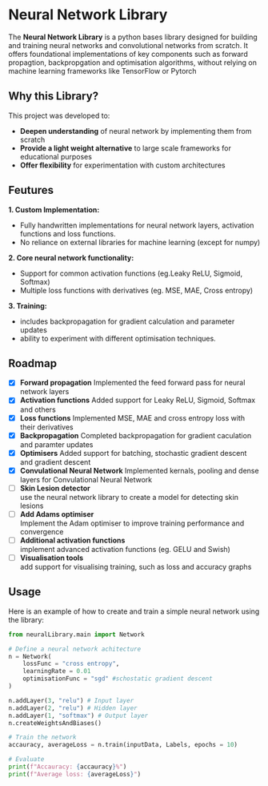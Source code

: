 # Neural Network Library

The **Neural Network Library** is a python bases library designed for building and training neural networks and convolutional networks from scratch. It offers foundational implementations of key components such as forward propagtion, backpropgation and optimisation algorithms, without relying on machine learning frameworks like TensorFlow or Pytorch

## Why this Library?

This project was developed to:

-   **Deepen understanding** of neural network by implementing them from scratch
-   **Provide a light weight alternative** to large scale frameworks for educational purposes
-   **Offer flexibility** for experimentation with custom architectures

## Feutures

**1. Custom Implementation:**
-   Fully handwritten implementations for neural network layers, activation functions and loss functions.
-   No reliance on external libraries for machine learning (except for numpy)

**2. Core neural network functionality:**
-   Support for common activation functions (eg.Leaky ReLU, Sigmoid, Softmax)
-   Multiple loss functions with derivatives (eg. MSE, MAE, Cross entropy)

**3. Training:**
-   includes backpropagation for gradient calculation and parameter updates
-   ability to experiment with different optimisation techniques.

## Roadmap
- [X] **Forward propagation**
    Implemented the feed forward pass for neural network layers
- [X] **Activation functions**
    Added support for Leaky ReLU, Sigmoid, Softmax and others
- [X] **Loss functions**
    Implemented MSE, MAE and cross entropy loss with their derivatives
- [X] **Backpropagation**
    Completed backpropagation for gradient caculation and paramter updates
- [X] **Optimisers**
    Added support for batching, stochastic gradient descent and gradient descent
- [X] **Convulational Neural Network**
    Implemented kernals, pooling and dense layers for Convulational Neural Network
- [ ] **Skin Lesion detector**    
    use the neural network library to create a model for detecting skin lesions
- [ ] **Add Adams optimiser**  
    Implement the Adam optimiser to improve training performance and convergence
- [ ] **Additional activation functions**  
    implement advanced activation functions (eg. GELU and Swish)
- [ ] **Visualisation tools**  
    add support for visualising training, such as loss and accuracy graphs

## Usage
Here is an example of how to create and train a simple neural network using the library:
```python
from neuralLibrary.main import Network

# Define a neural network achitecture
n = Network(
    lossFunc = "cross entropy",
    learningRate = 0.01
    optimisationFunc = "sgd" #schostatic gradient descent
)

n.addLayer(3, "relu") # Input layer
n.addLayer(2, "relu") # Hidden layer
n.addLayer(1, "softmax") # Output layer
n.createWeightsAndBiases()

# Train the network
accauracy, averageLoss = n.train(inputData, Labels, epochs = 10)

# Evaluate
print(f"Accauracy: {accauracy}%")
print(f"Average loss: {averageLoss}")
```